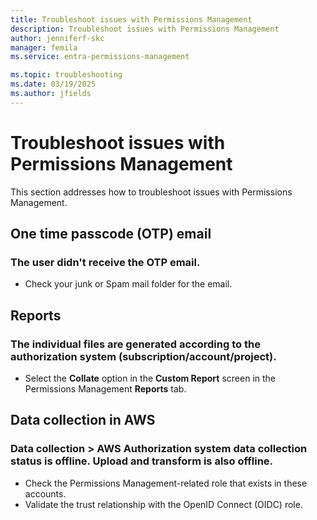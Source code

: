 ```yaml
---
title: Troubleshoot issues with Permissions Management
description: Troubleshoot issues with Permissions Management
author: jenniferf-skc
manager: femila
ms.service: entra-permissions-management

ms.topic: troubleshooting
ms.date: 03/19/2025
ms.author: jfields
---
```


# Troubleshoot issues with Permissions Management

This section addresses how to troubleshoot issues with Permissions Management.

## One time passcode (OTP) email

### The user didn't receive the OTP email.

- Check your junk or Spam mail folder for the email.

## Reports

### The individual files are generated according to the authorization system (subscription/account/project).

- Select the **Collate** option in the **Custom Report** screen in the Permissions Management **Reports** tab.

## Data collection in AWS

### Data collection > AWS Authorization system data collection status is offline. Upload and transform is also offline.

- Check the Permissions Management-related role that exists in these accounts.
- Validate the trust relationship with the OpenID Connect (OIDC) role.

<!---Next steps--->
